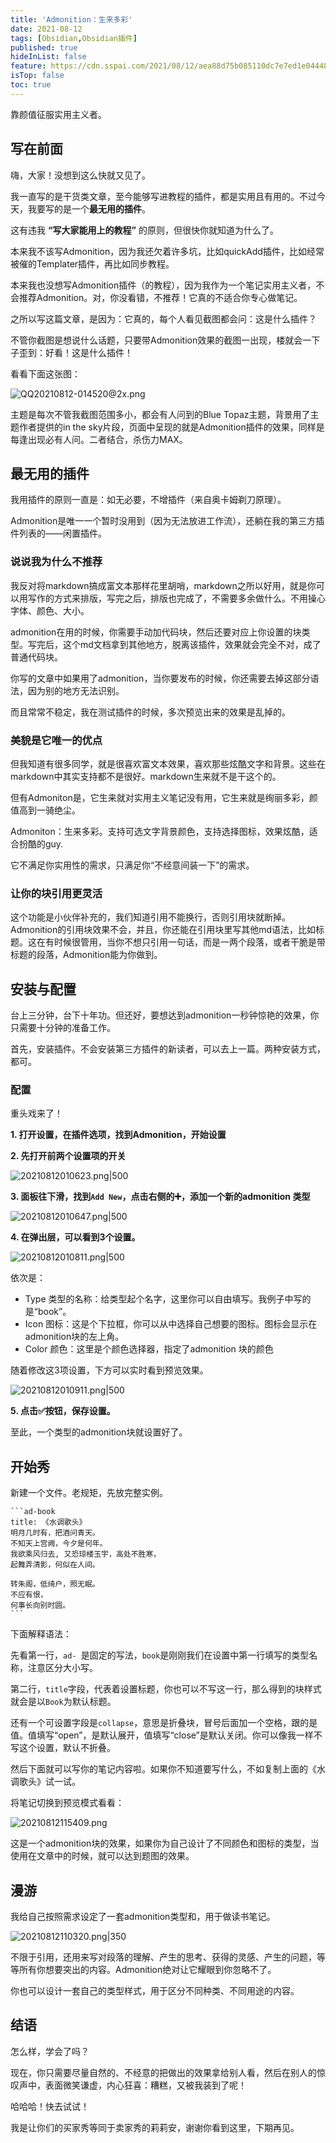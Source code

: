 ```yaml
---
title: 'Admonition：生来多彩'
date: 2021-08-12
tags: [Obsidian,Obsidian插件]
published: true
hideInList: false
feature: https://cdn.sspai.com/2021/08/12/aea88d75b085110dc7e7ed1e0444823d.png?imageMogr2/auto-orient/quality/95/thumbnail/!1420x708r/gravity/Center/crop/1420x708/interlace/1
isTop: false
toc: true
---
```

靠颜值征服实用主义者。

<!--more-->

## 写在前面
嗨，大家！没想到这么快就又见了。

我一直写的是干货类文章，至今能够写进教程的插件，都是实用且有用的。不过今天，我要写的是一个**最无用的插件**。

这有违我 **“写大家能用上的教程”** 的原则，但很快你就知道为什么了。

本来我不该写Admonition，因为我还欠着许多坑，比如quickAdd插件，比如经常被催的Templater插件，再比如同步教程。

本来我也没想写Admonition插件（的教程），因为我作为一个笔记实用主义者，不会推荐Admonition。对，你没看错，不推荐！它真的不适合你专心做笔记。

之所以写这篇文章，是因为：它真的，每个人看见截图都会问：这是什么插件？

不管你截图是想说什么话题，只要带Admonition效果的截图一出现，楼就会一下子歪到：好看！这是什么插件！

看看下面这张图：

![QQ20210812-014520@2x.png](https://cdn.sspai.com/2021/08/12/729db5804b302dc9e5a119392a802978.png?imageView2/2/w/1120/q/90/interlace/1/ignore-error/1)

主题是每次不管我截图范围多小，都会有人问到的Blue Topaz主题，背景用了主题作者提供的in the sky片段，页面中呈现的就是Admonition插件的效果，同样是每逢出现必有人问。二者结合，杀伤力MAX。



## 最无用的插件
我用插件的原则一直是：如无必要，不增插件（来自奥卡姆剃刀原理）。

Admonition是唯一一个暂时没用到（因为无法放进工作流），还躺在我的第三方插件列表的——闲置插件。

### 说说我为什么不推荐

我反对将markdown搞成富文本那样花里胡哨，markdown之所以好用，就是你可以用写作的方式来排版，写完之后，排版也完成了，不需要多余做什么。不用操心字体、颜色、大小。

admonition在用的时候，你需要手动加代码块，然后还要对应上你设置的块类型。写完后，这个md文档拿到其他地方，脱离该插件，效果就会完全不对，成了普通代码块。

你写的文章中如果用了admonition，当你要发布的时候，你还需要去掉这部分语法，因为别的地方无法识别。

而且常常不稳定，我在测试插件的时候，多次预览出来的效果是乱掉的。

### 美貌是它唯一的优点

但我知道有很多同学，就是很喜欢富文本效果，喜欢那些炫酷文字和背景。这些在markdown中其实支持都不是很好。markdown生来就不是干这个的。

但有Admoniton是，它生来就对实用主义笔记没有用，它生来就是绚丽多彩，颜值高到一骑绝尘。

Admoniton：生来多彩。支持可选文字背景颜色，支持选择图标，效果炫酷，适合扮酷的guy.

它不满足你实用性的需求，只满足你“不经意间装一下”的需求。

### 让你的块引用更灵活
这个功能是小伙伴补充的，我们知道引用不能换行，否则引用块就断掉。Admonition的引用块效果不会，并且，你还能在引用块里写其他md语法，比如标题。这在有时候很管用，当你不想只引用一句话，而是一两个段落，或者干脆是带标题的段落，Admonition能为你做到。

## 安装与配置
台上三分钟，台下十年功。但还好，要想达到admonition一秒钟惊艳的效果，你只需要十分钟的准备工作。

首先，安装插件。不会安装第三方插件的新读者，可以去上一篇。两种安装方式，都可。

### 配置
重头戏来了！

**1. 打开设置，在插件选项，找到Admonition，开始设置**

**2. 先打开前两个设置项的开关**

![20210812010623.png|500](https://cdn.sspai.com/2021/08/12/c92ad2163d90afb16bc86417e8e56b95.png?imageView2/2/w/1120/q/90/interlace/1/ignore-error/1)

**3. 面板往下滑，找到`Add New`，点击右侧的➕，添加一个新的admonition 类型**

![20210812010647.png|500](https://cdn.sspai.com/2021/08/12/53532c6c8c6459b69b8c1a60231fa60a.png?imageView2/2/w/1120/q/90/interlace/1/ignore-error/1)

**4. 在弹出层，可以看到3个设置。**

![20210812010811.png|500](https://cdn.sspai.com/2021/08/12/dcd7c4fc8cc2f9303c209119c3862a31.png?imageView2/2/w/1120/q/90/interlace/1/ignore-error/1)

依次是：
- Type 类型的名称：给类型起个名字，这里你可以自由填写。我例子中写的是“book”。
- Icon 图标：这是个下拉框，你可以从中选择自己想要的图标。图标会显示在admonition块的左上角。
- Color 颜色：这里是个颜色选择器，指定了admonition 块的颜色

随着修改这3项设置，下方可以实时看到预览效果。

![20210812010911.png|500](https://cdn.sspai.com/2021/08/12/24b9a479fd942f7b19b011789a467604.png?imageView2/2/w/1120/q/90/interlace/1/ignore-error/1)

**5. 点击✅按钮，保存设置。**

至此，一个类型的admonition块就设置好了。

## 开始秀

新建一个文件。老规矩，先放完整实例。

````
```ad-book
title: 《水调歌头》
明月几时有，把酒问青天。  
不知天上宫阙，今夕是何年。  
我欲乘风归去, 又恐琼楼玉宇，高处不胜寒，  
起舞弄清影，何似在人间。  

转朱阁，低绮户，照无眠。  
不应有恨，  
何事长向别时圆。
```
````

下面解释语法：

先看第一行，`ad- `是固定的写法，`book`是刚刚我们在设置中第一行填写的类型名称，注意区分大小写。

第二行，`title`字段，代表着设置标题，你也可以不写这一行，那么得到的块样式就会是以`Book`为默认标题。

还有一个可设置字段是`collapse`，意思是折叠块，冒号后面加一个空格，跟的是值。值填写“open”，是默认展开，值填写“close”是默认关闭。你可以像我一样不写这个设置，默认不折叠。

然后下面就可以写你的笔记内容啦。如果你不知道要写什么，不如复制上面的《水调歌头》试一试。

将笔记切换到预览模式看看：

![20210812115409.png](https://cdn.sspai.com/2021/08/12/d4f4e7019cfb63672463538b21793c47.png?imageView2/2/w/1120/q/90/interlace/1/ignore-error/1)

这是一个admonition块的效果，如果你为自己设计了不同颜色和图标的类型，当使用在文章中的时候，就可以达到题图的效果。

## 漫游
我给自己按照需求设定了一套admonition类型和，用于做读书笔记。

![20210812110320.png|350](https://cdn.sspai.com/2021/08/12/0e5d792134aba2f77f4c25cb7dee0c04.png?imageView2/2/w/1120/q/90/interlace/1/ignore-error/1)

不限于引用，还用来写对段落的理解、产生的思考、获得的灵感、产生的问题，等等所有你想要突出的内容。Admonition绝对让它耀眼到你忽略不了。

你也可以设计一套自己的类型样式，用于区分不同种类、不同用途的内容。


## 结语

怎么样，学会了吗？

现在，你只需要尽量自然的、不经意的把做出的效果拿给别人看，然后在别人的惊叹声中，表面微笑谦虚，内心狂喜：糟糕，又被我装到了呢！

哈哈哈！快去试试！

我是让你们的买家秀等同于卖家秀的莉莉安，谢谢你看到这里，下期再见。


